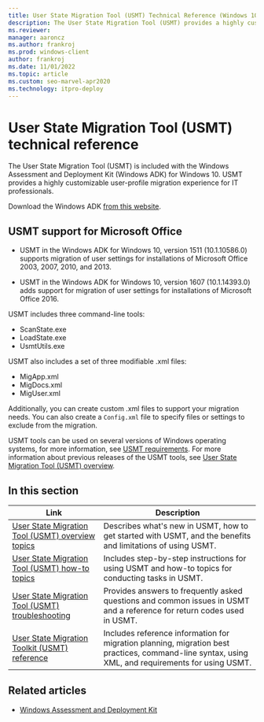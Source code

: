 ```yaml
---
title: User State Migration Tool (USMT) Technical Reference (Windows 10)
description: The User State Migration Tool (USMT) provides a highly customizable user-profile migration experience for IT professionals.
ms.reviewer: 
manager: aaroncz
ms.author: frankroj
ms.prod: windows-client
author: frankroj
ms.date: 11/01/2022
ms.topic: article
ms.custom: seo-marvel-apr2020
ms.technology: itpro-deploy
---
```


# User State Migration Tool (USMT) technical reference

The User State Migration Tool (USMT) is included with the Windows Assessment and Deployment Kit (Windows ADK) for Windows 10. USMT provides a highly customizable user-profile migration experience for IT professionals.

Download the Windows ADK [from this website](/windows-hardware/get-started/adk-install).

## USMT support for Microsoft Office

- USMT in the Windows ADK for Windows 10, version 1511 (10.1.10586.0) supports migration of user settings for installations of Microsoft Office 2003, 2007, 2010, and 2013.

- USMT in the Windows ADK for Windows 10, version 1607 (10.1.14393.0) adds support for migration of user settings for installations of Microsoft Office 2016.

USMT includes three command-line tools:

- ScanState.exe
- LoadState.exe
- UsmtUtils.exe

USMT also includes a set of three modifiable .xml files:

- MigApp.xml
- MigDocs.xml
- MigUser.xml

Additionally, you can create custom .xml files to support your migration needs. You can also create a `Config.xml` file to specify files or settings to exclude from the migration.

USMT tools can be used on several versions of Windows operating systems, for more information, see [USMT requirements](usmt-requirements.md). For more information about previous releases of the USMT tools, see [User State Migration Tool (USMT) overview](/previous-versions/windows/hh825227(v=win.10)).

## In this section

| Link | Description |
|------ |----------- |
|[User State Migration Tool (USMT) overview topics](usmt-topics.md)|Describes what's new in USMT, how to get started with USMT, and the benefits and limitations of using USMT.|
|[User State Migration Tool (USMT) how-to topics](usmt-how-to.md)|Includes step-by-step instructions for using USMT and how-to topics for conducting tasks in USMT.|
|[User State Migration Tool (USMT) troubleshooting](usmt-troubleshooting.md)|Provides answers to frequently asked questions and common issues in USMT and a reference for return codes used in USMT.|
|[User State Migration Toolkit (USMT) reference](usmt-reference.md)|Includes reference information for migration planning, migration best practices, command-line syntax, using XML, and requirements for using USMT.|

## Related articles

- [Windows Assessment and Deployment Kit](/previous-versions/windows/it-pro/windows-8.1-and-8/dn247001(v=win.10))

